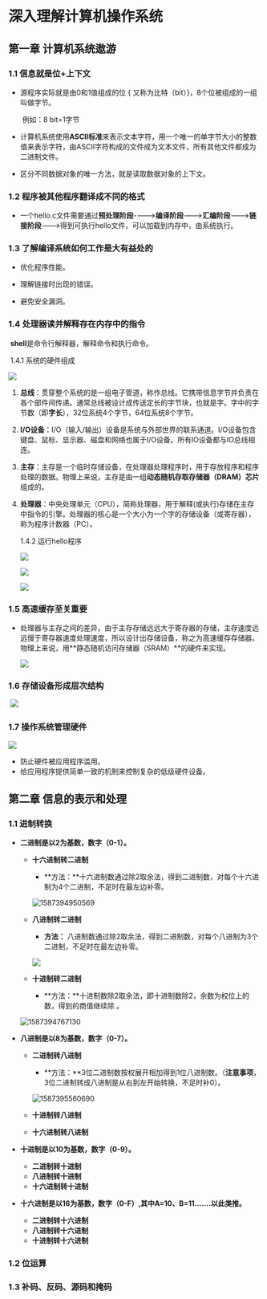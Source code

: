 # 深入理解计算机操作系统

## 第一章 计算机系统遨游

### 1.1	信息就是位+上下文

- 源程序实际就是由0和1值组成的位 { 又称为比特（bit）}，8个位被组成的一组叫做字节。

  ​	 例如：8 bit=1字节

- 计算机系统使用**ASCII标准**来表示文本字符，用一个唯一的单字节大小的整数值来表示字符，由ASCII字符构成的文件成为文本文件，所有其他文件都成为二进制文件。

- 区分不同数据对象的唯一方法，就是读取数据对象的上下文。

### 1.2	程序被其他程序翻译成不同的格式

- 一个hello.c文件需要通过**预处理阶段**---->**编译阶段**--->**汇编阶段**--->**链接阶段**--->得到可执行hello文件，可以加载到内存中，由系统执行。

### 1.3	了解编译系统如何工作是大有益处的

- 优化程序性能。

- 理解链接时出现的错误。

- 避免安全漏洞。

### 1.4	处理器读并解释存在内存中的指令

​		**shell**是命令行解释器，解释命令和执行命令。

​	1.4.1	系统的硬件组成

![](F:\Typora\深入理解计算机操作系统\系统硬件组成图.png)

1. **总线**：贯穿整个系统的是一组电子管道，称作总线。它携带信息字节并负责在各个部件间传递。通常总线被设计成传送定长的字节块，也就是字。字中的字节数（即**字长**），32位系统4个字节，64位系统8个字节。

2. **I/O设备**：I/O（输入/输出）设备是系统与外部世界的联系通道。I/O设备包含键盘、鼠标、显示器、磁盘和网络也属于I/O设备。所有IO设备都与IO总线相连。

3. **主存**：主存是一个临时存储设备，在处理器处理程序时，用于存放程序和程序处理的数据。物理上来说，主存是由一组**动态随机存取存储器（DRAM）芯片**组成的。

4. **处理器**：中央处理单元（CPU），简称处理器，用于解释(或执行)存储在主存中指令的引擎。处理器的核心是一个大小为一个字的存储设备（或寄存器），称为程序计数器（PC）。

   1.4.2	运行hello程序

   ![](F:\Typora\深入理解计算机操作系统\初始化.jpg)

   ![](F:\Typora\深入理解计算机操作系统\运行hello.jpg)

   ![](F:\Typora\深入理解计算机操作系统\显示结果.jpg)


### 1.5   高速缓存至关重要

- 处理器与主存之间的差异，由于主存存储远远大于寄存器的存储，主存速度远远慢于寄存器速度处理速度，所以设计出存储设备，称之为高速缓存存储器。物理上来说，用**静态随机访问存储器（SRAM）**的硬件来实现。

  ![](F:\Typora\深入理解计算机操作系统\高速缓存存储器.jpeg)

### 1.6    存储设备形成层次结构

​	![](F:\Typora\深入理解计算机操作系统\存储设备层次结构.jpg)

### 1.7	操作系统管理硬件

![](F:\Typora\深入理解计算机操作系统\操作系统管理硬件.jpg)

- 防止硬件被应用程序滥用。
- 给应用程序提供简单一致的机制来控制复杂的低级硬件设备。

## 第二章 信息的表示和处理

### 1.1  进制转换

- **二进制是以2为基数，数字（0-1）。**

  - **十六进制转二进制**

    -  **方法：**十六进制数通过除2取余法，得到二进制数，对每个十六进制为4个二进制，不足时在最左边补零。 

    ![1587394950569](C:\Users\Administrator\AppData\Roaming\Typora\typora-user-images\1587394950569.png)

  - **八进制转二进制**

    - **方法：** 八进制数通过除2取余法，得到二进制数，对每个八进制为3个二进制，不足时在最左边补零。 

    ![](C:\Users\Administrator\AppData\Roaming\Typora\typora-user-images\1587394880271.png)

  - **十进制转二进制**

    -  **方法：**十进制数除2取余法，即十进制数除2，余数为权位上的数，得到的商值继续除 。

  ![1587394767130](C:\Users\Administrator\AppData\Roaming\Typora\typora-user-images\1587394767130.png)

- **八进制是以8为基数，数字（0-7）。**

  - **二进制转八进制**

    -  **方法：**3位二进制数按权展开相加得到1位八进制数。（**注意事项**，3位二进制转成八进制是从右到左开始转换，不足时补0）。 

    ![1587395560690](C:\Users\Administrator\AppData\Roaming\Typora\typora-user-images\1587395560690.png)

  - **十进制转八进制**

  - **十六进制转八进制**

- **十进制是以10为基数，数字（0-9）。**

  - **二进制转十进制**
  - **八进制转十进制**
  - **十六进制转十进制**

- **十六进制是以16为基数，数字（0-F）,其中A=10、B=11.......以此类推。**

  - **二进制转十六进制**
  - **八进制转十六进制**
  - **十进制转十六进制**

### 1.2  位运算

### 1.3  补码、反码、源码和掩码


